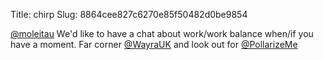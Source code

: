 Title: chirp
Slug: 8864cee827c6270e85f50482d0be9854

<a href="http://twitter.com/moleitau">@moleitau</a> We'd like to have a chat about work/work balance when/if you have a moment. Far corner <a href="http://twitter.com/WayraUK">@WayraUK</a> and look out for <a href="http://twitter.com/PollarizeMe">@PollarizeMe</a>
